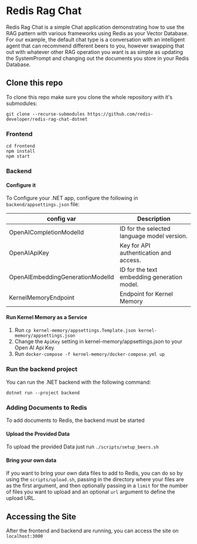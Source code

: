 # Redis Rag Chat

Redis Rag Chat is a simple Chat application demonstrating how to use the RAG pattern with various frameworks using Redis as your Vector Database.
For our example, the default chat type is a conversation with an intelligent agent that can recommend different beers to you, however
swapping that out with whatever other RAG operation you want is as simple as updating the SystemPrompt and changing out the documents you
store in your Redis Database.

## Clone this repo

To clone this repo make sure you clone the whole repository with it's submodules:

```
git clone --recurse-submodules https://github.com/redis-developer/redis-rag-chat-dotnet
```

### Frontend

```
cd frontend
npm install
npm start
```

### Backend

#### Configure it

To Configure your .NET app, configure the following in  `backend/appsettings.json` file:

| config var                       | Description                                                                                            |
|----------------------------------|--------------------------------------------------------------------------------------------------------|
| OpenAICompletionModelId          | ID for the selected language model version.                                                            |
| OpenAIApiKey                     | Key for API authentication and access.                                                                 |
| OpenAIEmbeddingGenerationModelId | ID for the text embedding generation model.                                                            |
| KernelMemoryEndpoint             | Endpoint for Kernel Memory|

#### Run Kernel Memory as a Service

1. Run `cp kernel-memory/appsettings.Template.json kernel-memory/appsettings.json`
2. Change the `ApiKey` setting in kernel-memory/appsettings.json to your Open AI Api Key
3. Run `docker-compose -f kernel-memory/docker-compose.yml up`

### Run the backend project

You can run the .NET backend with the following command:

```
dotnet run --project backend
```

### Adding Documents to Redis

To add documents to Redis, the backend must be started

#### Upload the Provided Data

To upload the provided Data just run `./scripts/setup_beers.sh`

#### Bring your own data

If you want to bring your own data files to add to Redis, you can do so by using the `scripts/upload.sh`, 
passing in the directory where your files are as the first argument, and then optionally passing in a `limit` for the number of files you want 
to upload and an optional `url` argument to define the upload URL.

## Accessing the Site

After the frontend and backend are running, you can access the site on `localhost:3000`